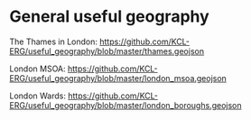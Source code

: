 # General useful geography

The Thames in London: https://github.com/KCL-ERG/useful_geography/blob/master/thames.geojson

London MSOA: https://github.com/KCL-ERG/useful_geography/blob/master/london_msoa.geojson

London Wards:  https://github.com/KCL-ERG/useful_geography/blob/master/london_boroughs.geojson
